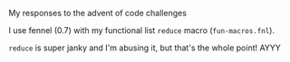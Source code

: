 My responses to the advent of code challenges

I use fennel (0.7) with my functional list `reduce` macro (`fun-macros.fnl`).

`reduce` is super janky and I'm abusing it, but that's the whole point! AYYY

